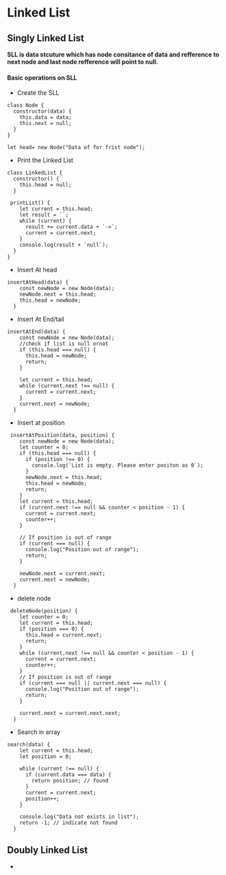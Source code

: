 # Linked List

## Singly Linked List

**SLL is data stcuture which has node consitance of data and refference to next node and last node refference will point to null.**

#### Basic operations on SLL

- Create the SLL

```JS
class Node {
  constructor(data) {
    this.data = data;
    this.next = null;
  }
}

let head= new Node("Data of for frist node");
```

- Print the Linked List

```JS
class LinkedList {
  constructor() {
    this.head = null;
  }

 printList() {
    let current = this.head;
    let result = ``;
    while (current) {
      result += current.data + `->`;
      current = current.next;
    }
    console.log(result + `null`);
  }
}
```

- Insert At head

```JS
insertAtHead(data) {
    const newNode = new Node(data);
    newNode.next = this.head;
    this.head = newNode;
  }
```

- Insert At End/tail

```JS
insertAtEnd(data) {
    const newNode = new Node(data);
    //check if list is null ornot
    if (this.head === null) {
      this.head = newNode;
      return;
    }

    let current = this.head;
    while (current.next !== null) {
      current = current.next;
    }
    current.next = newNode;
  }
```

- Insert at position

```JS
 insertAtPosition(data, position) {
    const newNode = new Node(data);
    let counter = 0;
    if (this.head === null) {
      if (position !== 0) {
        console.log(`List is empty. Please enter positon as 0`);
      }
      newNode.next = this.head;
      this.head = newNode;
      return;
    }
    let current = this.head;
    if (current.next !== null && counter < position - 1) {
      current = current.next;
      counter++;
    }

    // If position is out of range
    if (current === null) {
      console.log("Position out of range");
      return;
    }

    newNode.next = current.next;
    current.next = newNode;
  }
```

- delete node

```JS
 deleteNode(position) {
    let counter = 0;
    let current = this.head;
    if (position === 0) {
      this.head = current.next;
      return;
    }
    while (current.next !== null && counter < position - 1) {
      current = current.next;
      counter++;
    }
    // If position is out of range
    if (current === null || current.next === null) {
      console.log("Position out of range");
      return;
    }

    current.next = current.next.next;
  }
```

- Search in array

```JS
search(data) {
    let current = this.head;
    let position = 0;

    while (current !== null) {
      if (current.data === data) {
        return position; // found
      }
      current = current.next;
      position++;
    }

    console.log("Data not exists in list");
    return -1; // indicate not found
  }
```

## Doubly Linked List

- 
